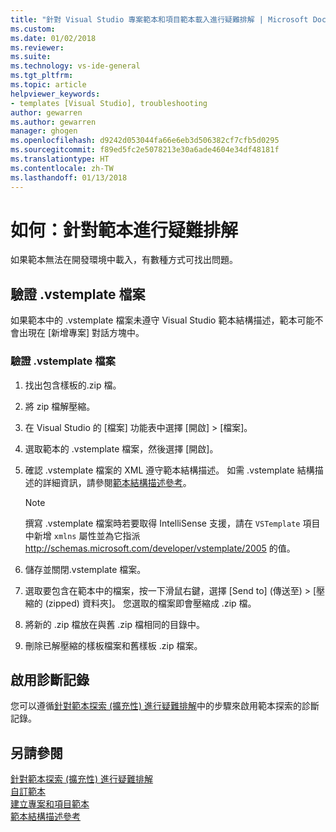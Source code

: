 ```yaml
---
title: "針對 Visual Studio 專案範本和項目範本載入進行疑難排解 | Microsoft Docs"
ms.custom: 
ms.date: 01/02/2018
ms.reviewer: 
ms.suite: 
ms.technology: vs-ide-general
ms.tgt_pltfrm: 
ms.topic: article
helpviewer_keywords:
- templates [Visual Studio], troubleshooting
author: gewarren
ms.author: gewarren
manager: ghogen
ms.openlocfilehash: d9242d053044fa66e6eb3d506382cf7cfb5d0295
ms.sourcegitcommit: f89ed5fc2e5078213e30a6ade4604e34df48181f
ms.translationtype: HT
ms.contentlocale: zh-TW
ms.lasthandoff: 01/13/2018
---
```

# <a name="how-to-troubleshoot-templates"></a>如何：針對範本進行疑難排解

如果範本無法在開發環境中載入，有數種方式可找出問題。

## <a name="validate-the-vstemplate-file"></a>驗證 .vstemplate 檔案

如果範本中的 .vstemplate 檔案未遵守 Visual Studio 範本結構描述，範本可能不會出現在 [新增專案] 對話方塊中。

### <a name="to-validate-the-vstemplate-file"></a>驗證 .vstemplate 檔案

1. 找出包含樣板的.zip 檔。

1. 將 zip 檔解壓縮。

1. 在 Visual Studio 的 [檔案] 功能表中選擇 [開啟] > [檔案]。

1. 選取範本的 .vstemplate 檔案，然後選擇 [開啟]。

1. 確認 .vstemplate 檔案的 XML 遵守範本結構描述。 如需 .vstemplate 結構描述的詳細資訊，請參閱[範本結構描述參考](../extensibility/visual-studio-template-schema-reference.md)。

    > [!NOTE]
    > 撰寫 .vstemplate 檔案時若要取得 IntelliSense 支援，請在 `VSTemplate` 項目中新增 `xmlns` 屬性並為它指派 http://schemas.microsoft.com/developer/vstemplate/2005 的值。

1. 儲存並關閉.vstemplate 檔案。

1. 選取要包含在範本中的檔案，按一下滑鼠右鍵，選擇 [Send to] (傳送至) > [壓縮的 (zipped) 資料夾]。 您選取的檔案即會壓縮成 .zip 檔。

1. 將新的 .zip 檔放在與舊 .zip 檔相同的目錄中。

1. 刪除已解壓縮的樣板檔案和舊樣板 .zip 檔案。

## <a name="enable-diagnostic-logging"></a>啟用診斷記錄

您可以遵循[針對範本探索 (擴充性) 進行疑難排解](../extensibility/troubleshooting-template-discovery.md)中的步驟來啟用範本探索的診斷記錄。

## <a name="see-also"></a>另請參閱

[針對範本探索 (擴充性) 進行疑難排解](../extensibility/troubleshooting-template-discovery.md)  
[自訂範本](../ide/customizing-project-and-item-templates.md)  
[建立專案和項目範本](../ide/creating-project-and-item-templates.md)  
[範本結構描述參考](../extensibility/visual-studio-template-schema-reference.md)